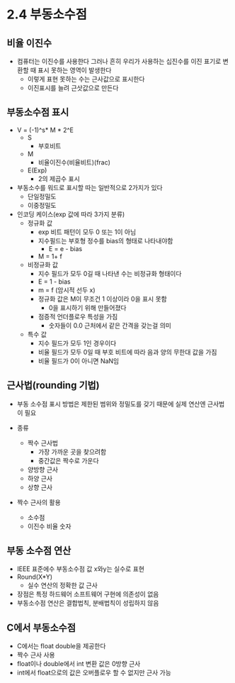 # 2.4 부동소수점
## 비율 이진수

* 컴퓨터는 이진수를 사용한다 그러나 흔히 우리가 사용하는 십진수를 이진 표기로 변환할 때 표시 못하는 영역이 발생한다
	* 이렇게 표현 못하는 수는 근사값으로 표시한다
	* 이진표시를 늘려 근삿값으로 만든다

## 부동소수점 표시

* V = (-1)^s* M * 2^E
	* S
		* 부호비트
	* M
		* 비율이진수(비율비트)(frac)
	* E(Exp)
		* 2의 제곱수 표시
* 부동소수를 워드로 표시할 따는 일반적으로 2가지가 있다
	* 단일정밀도
	* 이중정밀도
* 인코딩 케이스(exp 값에 따라 3가지 분류)
	* 정규화 값
		* exp 비트 패턴이 모두 0 또는 1이 아님
		* 지수필드는 부호형 정수를 bias의 형태로 나타내야함
			* E = e - bias
		* M = 1+ f
	* 비정규화 값
		* 지수 필드가 모두 0길 때 나타낸 수는 비정규화 형태이다
		* E = 1 - bias
		* m = f (암시적 선두 x)
		* 정규화 값은 M이 무조건 1 이상이라  0을 표시 못함
			* 0을 표시하기 위해 만들어졌다
		* 점증적 언더플로우 특성을 가짐
			* 숫자들이 0.0 근처에서 같은 간격을 갖는걸 의미
	* 특수 값
		* 지수 필드가 모두 1인 경우이다
		* 비율 필드가 모두 0일 때 부호 비트에 따라 음과 양의 무한대 값을 가짐
		* 비율 필드가 0이 아니면 NaN임

## 근사법(rounding 기법)

* 부동 소수점 표시 방법은 제한된 범위와 정밀도를 갖기 때문에 실제 연산엔 근사법이 필요

* 종류
	* 짝수 근사법
		* 가장 가까운 곳을 찾으려함
		* 중간값은 짝수로 가운다
	* 양방향 근사
	* 하양 근사
	* 상향 근사
* 짝수 근사의 활용
	* 소수점
	* 이진수 비율 숫자

## 부동 소수점 연산

* IEEE 표준에수 부동소수점 값 x와y는 실수로 표현
* Round(X*Y)
	* 실수 연산의 정확한 값 근사
* 장점은 특정 하드웨어 소프트웨어 구현에 의존성이 없음
* 부동소수점 연산은 결합법칙, 분배법칙이 성립하지 않음

## C에서 부동소수점

* C에서는 float double을 제공한다
* 짝수 근사 사용
* float이나 double에서 int 변환 값은 0방향 근사
* int에서 float으로의 값은 오버플로우 할 수 없지만 근사 가능
